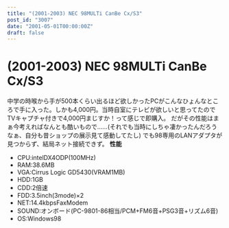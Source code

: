 ```yaml
---
title: "(2001-2003) NEC 98MULTi CanBe Cx/S3"
post_id: "3007"
date: "2001-05-01T00:00:00Z"
draft: false
---
```


# (2001-2003) NEC 98MULTi CanBe Cx/S3

中学の時喉から手が500本くらい出るほど欲しかったPCがこんなひょんなところで手に入った。しかも4,000円。当時自室にテレビが欲しいと思ってたのでTVキャプチャ付きで4,000円まじすか！って感じで即購入。 だがその性能はまぁ今考えればなんとも酷いもので……(それでも当時にしちゃ凄かったんだろうなぁ、自分も昔ショップの展示見て感動してたし)  でも98専用のLANアダプタが見つからず、結局ネット接続できず。 **性能**

  * CPU:intelDX4ODP(100MHz)
  * RAM:38.6MB
  * VGA:Cirrus Logic GD5430(VRAM1MB)
  * HDD:1GB
  * CDD:2倍速
  * FDD:3.5inch(3mode)×2
  * NET:14.4kbpsFaxModem
  * SOUND:オンボード(PC-9801-86相当/PCM+FM6音+PSG3音+リズム6音)
  * OS:Windows98
